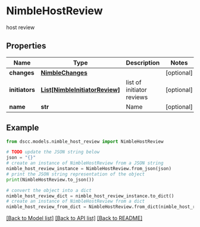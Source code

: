 # NimbleHostReview

host review

## Properties

Name | Type | Description | Notes
------------ | ------------- | ------------- | -------------
**changes** | [**NimbleChanges**](NimbleChanges.md) |  | [optional] 
**initiators** | [**List[NimbleInitiatorReview]**](NimbleInitiatorReview.md) | list of initiator reviews | [optional] 
**name** | **str** | Name | [optional] 

## Example

```python
from dscc.models.nimble_host_review import NimbleHostReview

# TODO update the JSON string below
json = "{}"
# create an instance of NimbleHostReview from a JSON string
nimble_host_review_instance = NimbleHostReview.from_json(json)
# print the JSON string representation of the object
print(NimbleHostReview.to_json())

# convert the object into a dict
nimble_host_review_dict = nimble_host_review_instance.to_dict()
# create an instance of NimbleHostReview from a dict
nimble_host_review_from_dict = NimbleHostReview.from_dict(nimble_host_review_dict)
```
[[Back to Model list]](../README.md#documentation-for-models) [[Back to API list]](../README.md#documentation-for-api-endpoints) [[Back to README]](../README.md)


